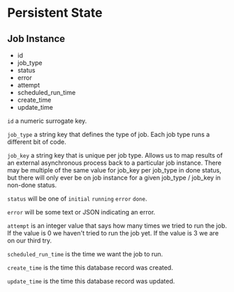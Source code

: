 # Persistent State

## Job Instance

* id
* job_type
* status
* error
* attempt
* scheduled_run_time
* create_time
* update_time

```id``` a numeric surrogate key.

```job_type``` a string key that defines the type of job.
Each job type runs a different bit of code.

```job_key``` a string key that is unique per job type. Allows us to map results of an external asynchronous process back to a particular job instance. There may be multiple of the same value for job_key per job_type in done status, but there will only ever be on job instance for a given job_type / job_key in non-done status.

```status``` will be one of ```initial``` ```running``` ```error``` ```done```.

```error``` will be some text or JSON indicating an error.

```attempt``` is an integer value that says how many times we tried to run the job. If the value is 0 we haven't tried to run the job yet.
If the value is 3 we are on our third try.

```scheduled_run_time``` is the time we want the job to run.

```create_time``` is the time this database record was created.

```update_time``` is the time this database record was updated.

